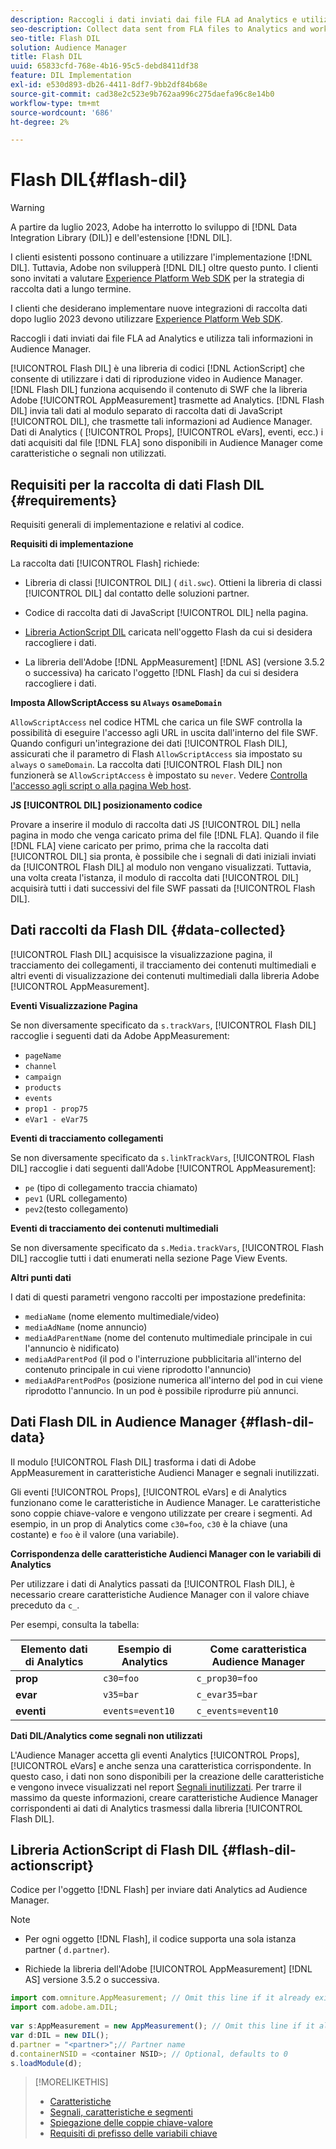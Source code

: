 ```yaml
---
description: Raccogli i dati inviati dai file FLA ad Analytics e utilizza tali informazioni in Audience Manager.
seo-description: Collect data sent from FLA files to Analytics and work with that information in Audience Manager.
seo-title: Flash DIL
solution: Audience Manager
title: Flash DIL
uuid: 65833cfd-768e-4b16-95c5-debd8411df38
feature: DIL Implementation
exl-id: e530d893-db26-4411-8df7-9bb2df84b68e
source-git-commit: cad38e2c523e9b762aa996c275daefa96c8e14b0
workflow-type: tm+mt
source-wordcount: '686'
ht-degree: 2%

---
```


# Flash DIL{#flash-dil}

>[!WARNING]
>
>A partire da luglio 2023, Adobe ha interrotto lo sviluppo di [!DNL Data Integration Library (DIL)] e dell&#39;estensione [!DNL DIL].
>
>I clienti esistenti possono continuare a utilizzare l&#39;implementazione [!DNL DIL]. Tuttavia, Adobe non svilupperà [!DNL DIL] oltre questo punto. I clienti sono invitati a valutare [Experience Platform Web SDK](https://experienceleague.adobe.com/docs/experience-platform/edge/home.html?lang=en) per la strategia di raccolta dati a lungo termine.
>
>I clienti che desiderano implementare nuove integrazioni di raccolta dati dopo luglio 2023 devono utilizzare [Experience Platform Web SDK](https://experienceleague.adobe.com/docs/experience-platform/edge/home.html?lang=en).

Raccogli i dati inviati dai file FLA ad Analytics e utilizza tali informazioni in Audience Manager.

<!-- 

c_flash_dil_toc.xml

 -->

[!UICONTROL Flash DIL] è una libreria di codici [!DNL ActionScript] che consente di utilizzare i dati di riproduzione video in Audience Manager. [!DNL Flash DIL] funziona acquisendo il contenuto di SWF che la libreria Adobe [!UICONTROL AppMeasurement] trasmette ad Analytics. [!DNL Flash DIL] invia tali dati al modulo separato di raccolta dati di JavaScript [!UICONTROL DIL], che trasmette tali informazioni ad Audience Manager. Dati di Analytics ( [!UICONTROL Props], [!UICONTROL eVars], eventi, ecc.) i dati acquisiti dal file [!DNL FLA] sono disponibili in Audience Manager come caratteristiche o segnali non utilizzati.

## Requisiti per la raccolta di dati Flash DIL {#requirements}

Requisiti generali di implementazione e relativi al codice.

<!-- 

c_flash_dil_intro.xml

 -->

**Requisiti di implementazione**

La raccolta dati [!UICONTROL Flash] richiede:

* Libreria di classi [!UICONTROL DIL] ( `dil.swc`). Ottieni la libreria di classi [!UICONTROL DIL] dal contatto delle soluzioni partner.

* Codice di raccolta dati di JavaScript [!UICONTROL DIL] nella pagina.
* [Libreria ActionScript DIL](../dil/dil-flash.md#flash-dil-actionscript) caricata nell&#39;oggetto Flash da cui si desidera raccogliere i dati.
* La libreria dell&#39;Adobe [!DNL AppMeasurement] [!DNL AS] (versione 3.5.2 o successiva) ha caricato l&#39;oggetto [!DNL Flash] da cui si desidera raccogliere i dati.

**Imposta AllowScriptAccess su `Always` o`sameDomain`**

`AllowScriptAccess` nel codice HTML che carica un file SWF controlla la possibilità di eseguire l&#39;accesso agli URL in uscita dall&#39;interno del file SWF. Quando configuri un&#39;integrazione dei dati [!UICONTROL Flash DIL], assicurati che il parametro di Flash `AllowScriptAccess` sia impostato su `always` o `sameDomain`. La raccolta dati [!UICONTROL Flash DIL] non funzionerà se `AllowScriptAccess` è impostato su `never`. Vedere [Controlla l&#39;accesso agli script o alla pagina Web host](https://helpx.adobe.com/flash/kb/control-access-scripts-host-web.html).

**JS [!UICONTROL DIL] posizionamento codice**

Provare a inserire il modulo di raccolta dati JS [!UICONTROL DIL] nella pagina in modo che venga caricato prima del file [!DNL FLA]. Quando il file [!DNL FLA] viene caricato per primo, prima che la raccolta dati [!UICONTROL DIL] sia pronta, è possibile che i segnali di dati iniziali inviati da [!UICONTROL Flash DIL] al modulo non vengano visualizzati. Tuttavia, una volta creata l&#39;istanza, il modulo di raccolta dati [!UICONTROL DIL] acquisirà tutti i dati successivi del file SWF passati da [!UICONTROL Flash DIL].

## Dati raccolti da Flash DIL {#data-collected}

[!UICONTROL Flash DIL] acquisisce la visualizzazione pagina, il tracciamento dei collegamenti, il tracciamento dei contenuti multimediali e altri eventi di visualizzazione dei contenuti multimediali dalla libreria Adobe [!UICONTROL AppMeasurement].

<!-- 

r_flash_dil_data_collected.xml

 -->

**Eventi Visualizzazione Pagina**

Se non diversamente specificato da `s.trackVars`, [!UICONTROL Flash DIL] raccoglie i seguenti dati da Adobe AppMeasurement:

* `pageName`
* `channel`
* `campaign`
* `products`
* `events`
* `prop1 - prop75`
* `eVar1 - eVar75`

**Eventi di tracciamento collegamenti**

Se non diversamente specificato da `s.linkTrackVars`, [!UICONTROL Flash DIL] raccoglie i dati seguenti dall&#39;Adobe [!UICONTROL AppMeasurement]:

* `pe` (tipo di collegamento traccia chiamato)
* `pev1` (URL collegamento)
* `pev2`(testo collegamento)

**Eventi di tracciamento dei contenuti multimediali**

Se non diversamente specificato da `s.Media.trackVars`, [!UICONTROL Flash DIL] raccoglie tutti i dati enumerati nella sezione Page View Events.

**Altri punti dati**

I dati di questi parametri vengono raccolti per impostazione predefinita:

* `mediaName` (nome elemento multimediale/video)
* `mediaAdName` (nome annuncio)
* `mediaAdParentName` (nome del contenuto multimediale principale in cui l&#39;annuncio è nidificato)
* `mediaAdParentPod` (il pod o l&#39;interruzione pubblicitaria all&#39;interno del contenuto principale in cui viene riprodotto l&#39;annuncio)
* `mediaAdParentPodPos` (posizione numerica all&#39;interno del pod in cui viene riprodotto l&#39;annuncio. In un pod è possibile riprodurre più annunci.

## Dati Flash DIL in Audience Manager {#flash-dil-data}

Il modulo [!UICONTROL Flash DIL] trasforma i dati di Adobe AppMeasurement in caratteristiche Audienci Manager e segnali inutilizzati.

<!-- 

c_flash_dil_in_aam.xml

 -->

Gli eventi [!UICONTROL Props], [!UICONTROL eVars] e di Analytics funzionano come le caratteristiche in Audience Manager. Le caratteristiche sono coppie chiave-valore e vengono utilizzate per creare i segmenti. Ad esempio, in un prop di Analytics come `c30=foo`, `c30` è la chiave (una costante) e `foo` è il valore (una variabile).

**Corrispondenza delle caratteristiche Audienci Manager con le variabili di Analytics**

Per utilizzare i dati di Analytics passati da [!UICONTROL Flash DIL], è necessario creare caratteristiche Audience Manager con il valore chiave preceduto da `c_`.

Per esempi, consulta la tabella:

| Elemento dati di Analytics | Esempio di Analytics | Come caratteristica Audience Manager |
|---|---|---|
| **prop** | `c30=foo` | `c_prop30=foo` |
| **evar** | `v35=bar` | `c_evar35=bar` |
| **eventi** | `events=event10` | `c_events=event10` |

**Dati DIL/Analytics come segnali non utilizzati**

L&#39;Audience Manager accetta gli eventi Analytics [!UICONTROL Props], [!UICONTROL eVars] e anche senza una caratteristica corrispondente. In questo caso, i dati non sono disponibili per la creazione delle caratteristiche e vengono invece visualizzati nel report [Segnali inutilizzati](../reporting/dynamic-reports/unused-signals.md). Per trarre il massimo da queste informazioni, creare caratteristiche Audience Manager corrispondenti ai dati di Analytics trasmessi dalla libreria [!UICONTROL Flash DIL].

## Libreria ActionScript di Flash DIL {#flash-dil-actionscript}

Codice per l&#39;oggetto [!DNL Flash] per inviare dati Analytics ad Audience Manager.

<!-- 

r_flash_dil_actionscript.xml

 -->

>[!NOTE]
>
>* Per ogni oggetto [!DNL Flash], il codice supporta una sola istanza partner ( `d.partner`).
>
>* Richiede la libreria dell&#39;Adobe [!UICONTROL AppMeasurement] [!DNL AS] versione 3.5.2 o successiva.

```js
import com.omniture.AppMeasurement; // Omit this line if it already exists in the code 
import com.adobe.am.DIL; 
  
var s:AppMeasurement = new AppMeasurement(); // Omit this line if it already exists in the code 
var d:DIL = new DIL(); 
d.partner = "<partner>";// Partner name 
d.containerNSID = <container NSID>; // Optional, defaults to 0 
s.loadModule(d);
```

>[!MORELIKETHIS]
>
>* [Caratteristiche](../features/traits/trait-details-page.md)
>* [Segnali, caratteristiche e segmenti](../reference/signal-trait-segment.md)
>* [Spiegazione delle coppie chiave-valore](../reference/key-value-pairs-explained.md)
>* [Requisiti di prefisso delle variabili chiave](../features/traits/trait-variable-prefixes.md)
